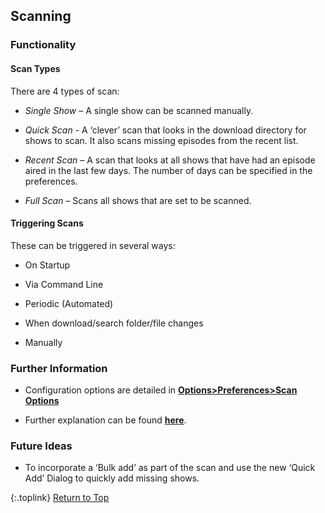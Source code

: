 <!-- START SCANNING -------------------------- -->
## Scanning

### Functionality

#### Scan Types
There are 4 types of scan:

* _Single Show_ – A single show can be scanned manually.

* _Quick Scan_ - A ‘clever’ scan that looks in the download directory for shows to scan. It also scans missing episodes from the recent list. <Recommended>

* _Recent Scan_ – A scan that looks at all shows that have had an episode aired in the last few days. The number of days can be specified in the preferences.

* _Full Scan_ – Scans all shows that are set to be scanned.

#### Triggering Scans

These can be triggered in several ways:

* On Startup

* Via Command Line

* Periodic (Automated)

* When download/search folder/file changes

* Manually 

### Further Information

* Configuration options are detailed in [**Options>Preferences>Scan Options**](/manual/options#the-scan-options-tab "Read about Scan Options")

* Further explanation can be found [**here**](/manual/user#scan "Read about Scanning").

### Future Ideas
* To incorporate a ‘Bulk add’ as part of the scan and use the new ‘Quick Add’ Dialog to quickly add missing shows.

{:.toplink}
[Return to Top]()
<!-- END SCANNING ---------------------------- -->
